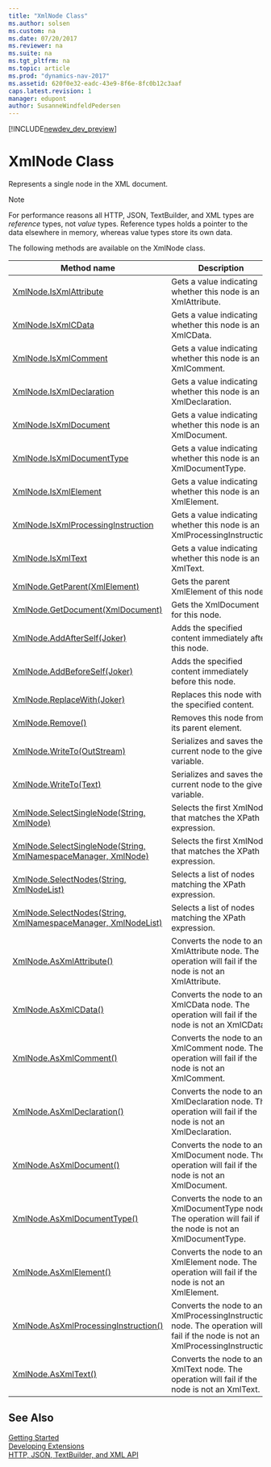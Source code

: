 ```yaml
---
title: "XmlNode Class"
ms.author: solsen
ms.custom: na
ms.date: 07/20/2017
ms.reviewer: na
ms.suite: na
ms.tgt_pltfrm: na
ms.topic: article
ms.prod: "dynamics-nav-2017"
ms.assetid: 620f0e32-eadc-43e9-8f6e-8fc0b12c3aaf
caps.latest.revision: 1
manager: edupont
author: SusanneWindfeldPedersen
---
```


[!INCLUDE[newdev_dev_preview](../includes/newdev_dev_preview.md)]

# XmlNode Class
Represents a single node in the XML document.

> [!NOTE]
> For performance reasons all HTTP, JSON, TextBuilder, and XML types are *reference* types, not *value* types. Reference types holds a pointer to the data elsewhere in memory, whereas value types store its own data.

The following methods are available on the XmlNode class.  
  
|Method name|Description|  
|-----------|-----------|  
|[XmlNode.IsXmlAttribute](xmlnode-isxmlattribute-property.md)|Gets a value indicating whether this node is an XmlAttribute.|  
|[XmlNode.IsXmlCData](xmlnode-isxmlcdata-property.md)|Gets a value indicating whether this node is an XmlCData.|  
|[XmlNode.IsXmlComment](xmlnode-isxmlcomment-property.md)|Gets a value indicating whether this node is an XmlComment.|  
|[XmlNode.IsXmlDeclaration](xmlnode-isxmldeclaration-property.md)|Gets a value indicating whether this node is an XmlDeclaration.|  
|[XmlNode.IsXmlDocument](xmlnode-isxmldocument-property.md)|Gets a value indicating whether this node is an XmlDocument.|  
|[XmlNode.IsXmlDocumentType](xmlnode-isxmldocumenttype-property.md)|Gets a value indicating whether this node is an XmlDocumentType.|  
|[XmlNode.IsXmlElement](xmlnode-isxmlelement-property.md)|Gets a value indicating whether this node is an XmlElement.|  
|[XmlNode.IsXmlProcessingInstruction](xmlnode-isxmlprocessinginstruction-property.md)|Gets a value indicating whether this node is an XmlProcessingInstruction.|  
|[XmlNode.IsXmlText](xmlnode-isxmltext-property.md)|Gets a value indicating whether this node is an XmlText.|  
|[XmlNode.GetParent(XmlElement)](xmlnode-getparent-method.md)|Gets the parent XmlElement of this node.|  
|[XmlNode.GetDocument(XmlDocument)](xmlnode-getdocument-method.md)|Gets the XmlDocument for this node.|  
|[XmlNode.AddAfterSelf(Joker)](xmlnode-addafterself-method.md)|Adds the specified content immediately after this node.|  
|[XmlNode.AddBeforeSelf(Joker)](xmlnode-addbeforeself-method.md)|Adds the specified content immediately before this node.|  
|[XmlNode.ReplaceWith(Joker)](xmlnode-replacewith-method.md)|Replaces this node with the specified content.|  
|[XmlNode.Remove()](xmlnode-remove-method.md)|Removes this node from its parent element.|  
|[XmlNode.WriteTo(OutStream)](xmlnode-writeto-outstream-method.md)|Serializes and saves the current node to the given variable.|  
|[XmlNode.WriteTo(Text)](xmlnode-writeto-text-method.md)|Serializes and saves the current node to the given variable.|  
|[XmlNode.SelectSingleNode(String, XmlNode)](xmlnode-selectsinglenode-xpath-node-method.md)|Selects the first XmlNode that matches the XPath expression.|  
|[XmlNode.SelectSingleNode(String, XmlNamespaceManager, XmlNode)](xmlnode-selectsinglenode-xpath-namespacemanager-node-method.md)|Selects the first XmlNode that matches the XPath expression.|  
|[XmlNode.SelectNodes(String, XmlNodeList)](xmlnode-selectnodes-xpath-nodelist-method.md)|Selects a list of nodes matching the XPath expression.|  
|[XmlNode.SelectNodes(String, XmlNamespaceManager, XmlNodeList)](xmlnode-selectnodes-xpath-namespacemanager-nodelist-method.md)|Selects a list of nodes matching the XPath expression.|  
|[XmlNode.AsXmlAttribute()](xmlnode-asxmlattribute-method.md)|Converts the node to an XmlAttribute node. The operation will fail if the node is not an XmlAttribute.|  
|[XmlNode.AsXmlCData()](xmlnode-asxmlcdata-method.md)|Converts the node to an XmlCData node. The operation will fail if the node is not an XmlCData.|  
|[XmlNode.AsXmlComment()](xmlnode-asxmlcomment-method.md)|Converts the node to an XmlComment node. The operation will fail if the node is not an XmlComment.|  
|[XmlNode.AsXmlDeclaration()](xmlnode-asxmldeclaration-method.md)|Converts the node to an XmlDeclaration node. The operation will fail if the node is not an XmlDeclaration.|  
|[XmlNode.AsXmlDocument()](xmlnode-asxmldocument-method.md)|Converts the node to an XmlDocument node. The operation will fail if the node is not an XmlDocument.|  
|[XmlNode.AsXmlDocumentType()](xmlnode-asxmldocumenttype-method.md)|Converts the node to an XmlDocumentType node. The operation will fail if the node is not an XmlDocumentType.|  
|[XmlNode.AsXmlElement()](xmlnode-asxmlelement-method.md)|Converts the node to an XmlElement node. The operation will fail if the node is not an XmlElement.|  
|[XmlNode.AsXmlProcessingInstruction()](xmlnode-asxmlprocessinginstruction-method.md)|Converts the node to an XmlProcessingInstruction node. The operation will fail if the node is not an XmlProcessingInstruction.|  
|[XmlNode.AsXmlText()](xmlnode-asxmltext-method.md)|Converts the node to an XmlText node. The operation will fail if the node is not an XmlText.|  
## See Also
[Getting Started](../devenv-get-started.md)  
[Developing Extensions](../devenv-dev-overview.md)  
[HTTP, JSON, TextBuilder, and XML API](../devenv-restapi-overview.md)  
